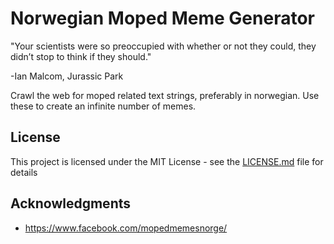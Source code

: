 # Norwegian Moped Meme Generator

"Your scientists were so preoccupied with whether or not they could, they didn’t stop to think if they should."
  
  -Ian Malcom, Jurassic Park
  
  
Crawl the web for moped related text strings, preferably in norwegian. Use these to create an infinite number of memes. 
  
  ## License

This project is licensed under the MIT License - see the [LICENSE.md](LICENSE.md) file for details

## Acknowledgments

* https://www.facebook.com/mopedmemesnorge/
